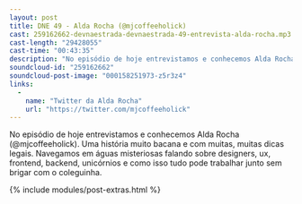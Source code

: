 ```yaml
---
layout: post
title: DNE 49 - Alda Rocha (@mjcoffeeholick)
cast: 259162662-devnaestrada-devnaestrada-49-entrevista-alda-rocha.mp3
cast-length: "29428055"
cast-time: "00:43:35"
description: "No episódio de hoje entrevistamos e conhecemos Alda Rocha (@mjcoffeeholick). Uma história muito bacana e com muitas, muitas dicas legais. Navegamos em águas misteriosas falando sobre designers, ux, frontend, backend, unicórnios e como isso tudo pode trabalhar junto sem brigar com o coleguinha."
soundcloud-id: "259162662"
soundcloud-post-image: "000158251973-z5r3z4"
links:
  -
    name: "Twitter da Alda Rocha"
    url: "https://twitter.com/mjcoffeeholick"
---
```


No episódio de hoje entrevistamos e conhecemos Alda Rocha (@mjcoffeeholick). Uma história muito bacana e com muitas, muitas dicas legais. Navegamos em águas misteriosas falando sobre designers, ux, frontend, backend, unicórnios e como isso tudo pode trabalhar junto sem brigar com o coleguinha.

{% include modules/post-extras.html %}
